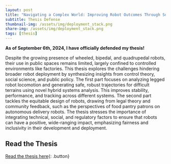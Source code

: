 ```yaml
---
layout: post
title: "Navigating a Complex World: Improving Robot Outcomes Through Social, Regulatory, and Control Theoretic Approaches"
subtitle: Thesis Defense
thumbnail-img: /assets/img/deployment_stack.png
share-img: /assets/img/deployment_stack.png
tags: [thesis]
---
```


<style>
  .button {
    display: inline-block;
    padding: 10px 15px;
    margin: 10px 0;
    font-size: 16px;
    color: #FFF5EE;
    background: #ED745E;
    text-decoration: none;
    border-radius: 5px;
    font-weight: 600;
    border: 2px solid #EDC75E
  }
  .button:hover { background: #ED745E; color: #FFF5EE; }
</style>

**As of September 6th, 2024, I have officially defended my thesis!**

Despite the growing presence of wheeled, bipedal, and quadrupedal robots, their use in public spaces remains limited, largely confined to controlled environments like factories. This thesis explores the challenges hindering broader robot deployment by synthesizing insights from control theory, social science, and public policy. The first part focuses on analyzing legged robot locomotion and generating safe, robust trajectories for difficult terrains using novel hybrid systems analysis. This improves stability, performance, and tracking across different systems. The second part tackles the equitable design of robots, drawing from legal theory and community feedback, such as the perspectives of food pantry patrons on autonomous delivery robots. The thesis stresses the importance of integrating technical, social, and regulatory factors to ensure that robots can have a positive, wide-ranging impact, emphasizing fairness and inclusivity in their development and deployment.

## Read the Thesis  
[Read the thesis here](/assets/pdf/James_Zhu_Thesis.pdf){: .button}
